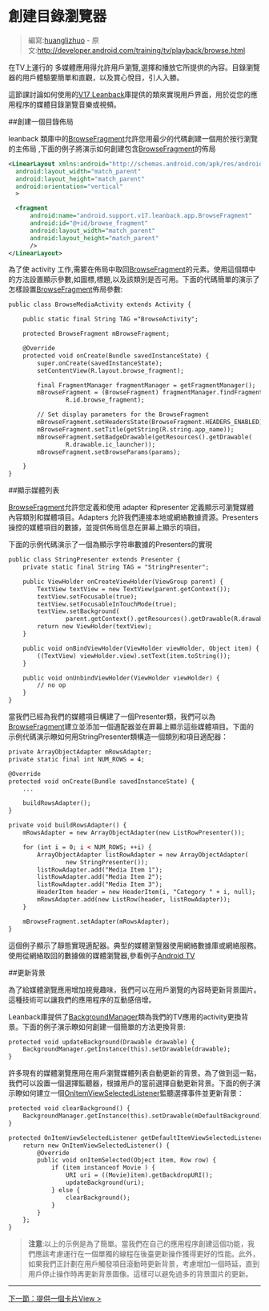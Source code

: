 # 創建目錄瀏覽器

> 編寫:[huanglizhuo](https://github.com/huanglizhuo) - 原文:<http://developer.android.com/training/tv/playback/browse.html>

在TV上運行的 多媒體應用得允許用戶瀏覽,選擇和播放它所提供的內容。目錄瀏覽器的用戶體驗要簡單和直觀，以及賞心悅目，引人入勝。

這節課討論如何使用的[V17 Leanback](http://developer.android.com/tools/support-library/features.html#v17-leanback)庫提供的類來實現用戶界面，用於從您的應用程序的媒體目錄瀏覽音樂或視頻。

##創建一個目錄佈局

leanback 類庫中的[BrowseFragment](http://developer.android.com/reference/android/support/v17/leanback/app/BrowseFragment.html)允許您用最少的代碼創建一個用於按行瀏覽的主佈局 ,下面的例子將演示如何創建包含[BrowseFragment](http://developer.android.com/reference/android/support/v17/leanback/app/BrowseFragment.html)的佈局

```xml
<LinearLayout xmlns:android="http://schemas.android.com/apk/res/android"
  android:layout_width="match_parent"
  android:layout_height="match_parent"
  android:orientation="vertical"
  >

  <fragment
      android:name="android.support.v17.leanback.app.BrowseFragment"
      android:id="@+id/browse_fragment"
      android:layout_width="match_parent"
      android:layout_height="match_parent"
      />
</LinearLayout>
```

為了使 activity 工作,需要在佈局中取回[BrowseFragment](http://developer.android.com/reference/android/support/v17/leanback/app/BrowseFragment.html)的元素。使用這個類中的方法設置顯示參數,如圖標,標題,以及該類別是否可用。下面的代碼簡單的演示了怎樣設置[BrowseFragment](http://developer.android.com/reference/android/support/v17/leanback/app/BrowseFragment.html)佈局參數:

```xml
public class BrowseMediaActivity extends Activity {

    public static final String TAG ="BrowseActivity";

    protected BrowseFragment mBrowseFragment;

    @Override
    protected void onCreate(Bundle savedInstanceState) {
        super.onCreate(savedInstanceState);
        setContentView(R.layout.browse_fragment);

        final FragmentManager fragmentManager = getFragmentManager();
        mBrowseFragment = (BrowseFragment) fragmentManager.findFragmentById(
                R.id.browse_fragment);

        // Set display parameters for the BrowseFragment
        mBrowseFragment.setHeadersState(BrowseFragment.HEADERS_ENABLED);
        mBrowseFragment.setTitle(getString(R.string.app_name));
        mBrowseFragment.setBadgeDrawable(getResources().getDrawable(
                R.drawable.ic_launcher));
        mBrowseFragment.setBrowseParams(params);

    }
}
```

##顯示媒體列表

[BrowseFragment](http://developer.android.com/reference/android/support/v17/leanback/app/BrowseFragment.html)允許您定義和使用 adapter 和presenter 定義顯示可瀏覽媒體內容類別和媒體項目。Adapters 允許我們連接本地或網絡數據資源。Presenters操控的媒體項目的數據，並提供佈局信息在屏幕上顯示的項目。

下面的示例代碼演示了一個為顯示字符串數據的Presenters的實現

```xml
public class StringPresenter extends Presenter {
    private static final String TAG = "StringPresenter";

    public ViewHolder onCreateViewHolder(ViewGroup parent) {
        TextView textView = new TextView(parent.getContext());
        textView.setFocusable(true);
        textView.setFocusableInTouchMode(true);
        textView.setBackground(
                parent.getContext().getResources().getDrawable(R.drawable.text_bg));
        return new ViewHolder(textView);
    }

    public void onBindViewHolder(ViewHolder viewHolder, Object item) {
        ((TextView) viewHolder.view).setText(item.toString());
    }

    public void onUnbindViewHolder(ViewHolder viewHolder) {
        // no op
    }
}
```

當我們已經為我們的媒體項目構建了一個Presenter類，我們可以為[BrowseFragment](http://developer.android.com/reference/android/support/v17/leanback/app/BrowseFragment.html)建立並添加一個適配器並在屏幕上顯示這些媒體項目。下面的示例代碼演示瞭如何用StringPresenter類構造一個類別和項目適配器：

```xml
private ArrayObjectAdapter mRowsAdapter;
private static final int NUM_ROWS = 4;

@Override
protected void onCreate(Bundle savedInstanceState) {
    ...

    buildRowsAdapter();
}

private void buildRowsAdapter() {
    mRowsAdapter = new ArrayObjectAdapter(new ListRowPresenter());

    for (int i = 0; i < NUM_ROWS; ++i) {
        ArrayObjectAdapter listRowAdapter = new ArrayObjectAdapter(
                new StringPresenter());
        listRowAdapter.add("Media Item 1");
        listRowAdapter.add("Media Item 2");
        listRowAdapter.add("Media Item 3");
        HeaderItem header = new HeaderItem(i, "Category " + i, null);
        mRowsAdapter.add(new ListRow(header, listRowAdapter));
    }

    mBrowseFragment.setAdapter(mRowsAdapter);
}
```

這個例子顯示了靜態實現適配器。典型的媒體瀏覽器使用網絡數據庫或網絡服務。使用從網絡取回的數據做的媒體瀏覽器,參看例子[Android TV](https://github.com/googlesamples/androidtv-leanback)

##更新背景

為了給媒體瀏覽應用增加視覺趣味，我們可以在用戶瀏覽的內容時更新背景圖片。這種技術可以讓我們的應用程序的互動感倍增。

Leanback庫提供了[BackgroundManager](http://developer.android.com/reference/android/support/v17/leanback/app/BackgroundManager.html)類為我們的TV應用的activity更換背景。下面的例子演示瞭如何創建一個簡單的方法更換背景:

```xml
protected void updateBackground(Drawable drawable) {
    BackgroundManager.getInstance(this).setDrawable(drawable);
}
```

許多現有的媒體瀏覽應用在用戶瀏覽媒體列表自動更新的背景。為了做到這一點，我們可以設置一個選擇監聽器，根據用戶的當前選擇自動更新背景。下面的例子演示瞭如何建立一個[OnItemViewSelectedListener](http://developer.android.com/reference/android/support/v17/leanback/widget/OnItemViewSelectedListener.html)監聽選擇事件並更新背景：

```xml
protected void clearBackground() {
    BackgroundManager.getInstance(this).setDrawable(mDefaultBackground);
}

protected OnItemViewSelectedListener getDefaultItemViewSelectedListener() {
    return new OnItemViewSelectedListener() {
        @Override
        public void onItemSelected(Object item, Row row) {
            if (item instanceof Movie ) {
                URI uri = ((Movie)item).getBackdropURI();
                updateBackground(uri);
            } else {
                clearBackground();
            }
        }
    };
}
```

> **注意**:以上的示例是為了簡單。當我們在自己的應用程序創建這個功能，我們應該考慮運行在一個單獨的線程在後臺更新操作獲得更好的性能。此外，如果我們正計劃在用戶觸發項目滾動時更新背景，考慮增加一個時延，直到用戶停止操作時再更新背景圖像。這樣可以避免過多的背景圖片的更新。

------------
[下一節：提供一個卡片View >](card.html)